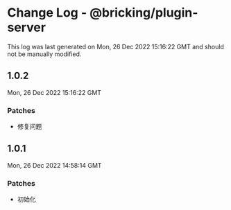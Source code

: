# Change Log - @bricking/plugin-server

This log was last generated on Mon, 26 Dec 2022 15:16:22 GMT and should not be manually modified.

## 1.0.2
Mon, 26 Dec 2022 15:16:22 GMT

### Patches

- 修复问题

## 1.0.1
Mon, 26 Dec 2022 14:58:14 GMT

### Patches

- 初始化

